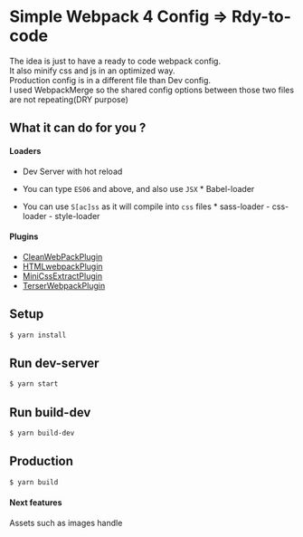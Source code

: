 # Simple Webpack 4 Config => Rdy-to-code

The idea is just to have a ready to code webpack config.  
It also minify css and js in an optimized way.  
Production config is in a different file than Dev config.  
I used WebpackMerge so the shared config options between those two files are not repeating(DRY purpose)

## What it can do for you ?

#### Loaders

- Dev Server with hot reload

- You can type `ES06` and above, and also use `JSX` \* Babel-loader
- You can use `S[ac]ss` as it will compile into `css` files \* sass-loader - css-loader - style-loader

#### Plugins

- <a href="https://github.com/johnagan/clean-webpack-plugin" target="_blank">CleanWebPackPlugin</a>
- <a href="https://github.com/jantimon/html-webpack-plugin" target="_blank">HTMLwebpackPlugin</a>
- <a href="https://webpack.js.org/plugins/mini-css-extract-plugin/" target="_blank">MiniCssExtractPlugin</a>
- <a href="https://webpack.js.org/plugins/terser-webpack-plugin/" target="_blank">TerserWebpackPlugin</a>

## Setup

```bash
$ yarn install
```

## Run dev-server

```bash
$ yarn start
```

## Run build-dev

```bash
$ yarn build-dev
```

## Production

```bash
$ yarn build
```

#### Next features

Assets such as images handle
